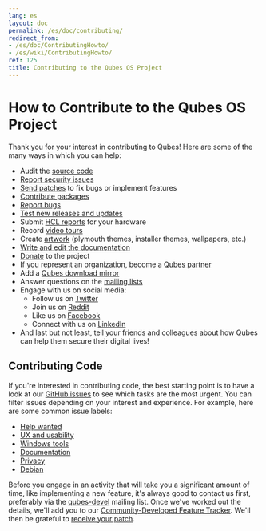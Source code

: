 ```yaml
---
lang: es
layout: doc
permalink: /es/doc/contributing/
redirect_from:
- /es/doc/ContributingHowto/
- /es/wiki/ContributingHowto/
ref: 125
title: Contributing to the Qubes OS Project
---
```


How to Contribute to the Qubes OS Project
=========================================
<a id="how-to-contribute-to-the-qubes-os-project"></a>

Thank you for your interest in contributing to Qubes! Here are some of the many
ways in which you can help:

* Audit the [source code]
* [Report security issues]
* [Send patches][patch] to fix bugs or implement features
* [Contribute packages]
* [Report bugs]
* [Test new releases and updates]
* Submit [HCL reports] for your hardware
* Record [video tours]
* Create [artwork] (plymouth themes, installer themes, wallpapers, etc.)
* [Write and edit the documentation]
* [Donate] to the project
* If you represent an organization, become a [Qubes partner]
* Add a [Qubes download mirror]
* Answer questions on the [mailing lists]
* Engage with us on social media:
  * Follow us on [Twitter]
  * Join us on [Reddit]
  * Like us on [Facebook]
  * Connect with us on [LinkedIn]
* And last but not least, tell your friends and colleagues about how Qubes
  can help them secure their digital lives!

Contributing Code
-----------------
<a id="contributing-code"></a>

If you're interested in contributing code, the best starting point is to have a
look at our [GitHub issues] to see which tasks are the most urgent. You can
filter issues depending on your interest and experience. For example, here are
some common issue labels:

* [Help wanted](https://github.com/QubesOS/qubes-issues/issues?q=is%3Aissue+is%3Aopen+label%3A%22help+wanted%22&utf8=%E2%9C%93)
* [UX and usability](https://github.com/QubesOS/qubes-issues/issues?q=is%3Aissue+is%3Aopen+label%3AUX)
* [Windows tools](https://github.com/QubesOS/qubes-issues/issues?q=is%3Aissue+is%3Aopen+label%3A%22C%3A+windows+tools%22)
* [Documentation](https://github.com/QubesOS/qubes-issues/issues?q=is%3Aissue+is%3Aopen+label%3A%22C%3A+doc%22)
* [Privacy](https://github.com/QubesOS/qubes-issues/issues?utf8=%E2%9C%93&q=is%3Aissue%20is%3Aopen%20label%3A%22privacy%22%20)
* [Debian](https://github.com/QubesOS/qubes-issues/issues?q=is%3Aissue+is%3Aopen+label%3A%22C%3A+Debian%22)

Before you engage in an activity that will take you a significant amount of
time, like implementing a new feature, it's always good to contact us first,
preferably via the [qubes-devel] mailing list. Once we've worked out the
details, we'll add you to our [Community-Developed Feature Tracker]. We'll then
be grateful to [receive your patch][patch].

[source code]: /es/doc/source-code/
[Report security issues]: /es/security/
[patch]: /es/doc/source-code/#how-to-send-patches
[Contribute packages]: /doc/package-contributions
[Report bugs]: /es/doc/reporting-bugs/
[Test new releases and updates]: /es/doc/testing/
[HCL reports]: /es/doc/hcl/
[video tours]: /video-tours/
[artwork]: https://github.com/QubesOS/qubes-artwork
[Write and edit the documentation]: /doc/doc-guidelines
[mailing lists]: /es/support/
[Donate]: /es/donate/
[Qubes partner]: /es/partners/
[Twitter]: https://twitter.com/QubesOS
[Reddit]: https://www.reddit.com/r/Qubes/
[Facebook]: https://www.facebook.com/QubesOS
[LinkedIn]: https://www.linkedin.com/company/qubes-os/
[GitHub issues]: https://github.com/QubesOS/qubes-issues/issues
[qubes-devel]: /es/support/#qubes-devel
[Community-Developed Feature Tracker]: /qubes-issues/
[Qubes download mirror]: /es/downloads/mirrors/